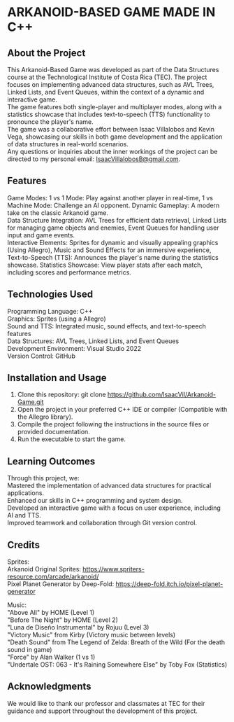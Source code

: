 # ARKANOID-BASED GAME MADE IN C++
  
## About the Project
This Arkanoid-Based Game was developed as part of the Data Structures course at the Technological Institute of Costa Rica (TEC). The project focuses on implementing advanced data structures, such as AVL Trees, Linked Lists, and Event Queues, within the context of a dynamic and interactive game.  
The game features both single-player and multiplayer modes, along with a statistics showcase that includes text-to-speech (TTS) functionality to pronounce the player's name.  
The game was a collaborative effort between Isaac Villalobos and Kevin Vega, showcasing our skills in both game development and the application of data structures in real-world scenarios.  
Any questions or inquiries about the inner workings of the project can be directed to my personal email: IsaacVillalobosB@gmail.com.  
  
## Features
Game Modes: 1 vs 1 Mode: Play against another player in real-time, 1 vs Machine Mode: Challenge an AI opponent.
Dynamic Gameplay: A modern take on the classic Arkanoid game.  
Data Structure Integration: AVL Trees for efficient data retrieval, Linked Lists for managing game objects and enemies, Event Queues for handling user input and game events.  
Interactive Elements: Sprites for dynamic and visually appealing graphics (Using Allegro), Music and Sound Effects for an immersive experience, Text-to-Speech (TTS): Announces the player's name during the statistics showcase.
Statistics Showcase: View player stats after each match, including scores and performance metrics.  

## Technologies Used
Programming Language: C++  
Graphics: Sprites (using a Allegro)  
Sound and TTS: Integrated music, sound effects, and text-to-speech features  
Data Structures: AVL Trees, Linked Lists, and Event Queues    
Development Environment: Visual Studio 2022  
Version Control: GitHub  

## Installation and Usage
1) Clone this repository: git clone https://github.com/IsaacVil/Arkanoid-Game.git  
2) Open the project in your preferred C++ IDE or compiler (Compatible with the Allegro library).  
3) Compile the project following the instructions in the source files or provided documentation.  
4) Run the executable to start the game.  

## Learning Outcomes
Through this project, we:  
Mastered the implementation of advanced data structures for practical applications.  
Enhanced our skills in C++ programming and system design.  
Developed an interactive game with a focus on user experience, including AI and TTS.  
Improved teamwork and collaboration through Git version control.  

## Credits
Sprites:  
Arkanoid Original Sprites: https://www.spriters-resource.com/arcade/arkanoid/  
Pixel Planet Generator by Deep-Fold: https://deep-fold.itch.io/pixel-planet-generator  

Music:  
"Above All" by HOME (Level 1)  
"Before The Night" by HOME (Level 2)  
"Luna de Diseño Instrumental" by Rojuu (Level 3)  
"Victory Music" from Kirby  (Victory music between levels)  
"Death Sound" from The Legend of Zelda: Breath of the Wild (For the death sound in game)  
"Force" by Alan Walker  (1 vs 1)  
"Undertale OST: 063 - It's Raining Somewhere Else" by Toby Fox (Statistics)  

## Acknowledgments
We would like to thank our professor and classmates at TEC for their guidance and support throughout the development of this project.
